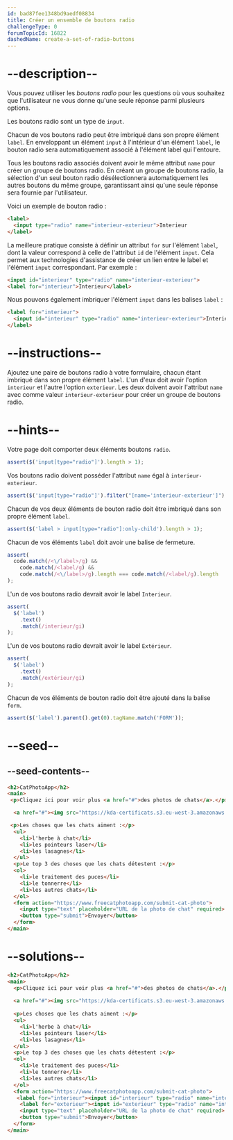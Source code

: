 ```yaml
---
id: bad87fee1348bd9aedf08834
title: Créer un ensemble de boutons radio
challengeType: 0
forumTopicId: 16822
dashedName: create-a-set-of-radio-buttons
---
```


# --description--

Vous pouvez utiliser les <dfn>boutons radio</dfn> pour les questions où vous souhaitez que l'utilisateur ne vous donne qu'une seule réponse parmi plusieurs options.

Les boutons radio sont un type de `input`.

Chacun de vos boutons radio peut être imbriqué dans son propre élément `label`. En enveloppant un élément `input` à l'intérieur d'un élément `label`, le bouton radio sera automatiquement associé à l'élément label qui l'entoure.

Tous les boutons radio associés doivent avoir le même attribut `name` pour créer un groupe de boutons radio. En créant un groupe de boutons radio, la sélection d'un seul bouton radio désélectionnera automatiquement les autres boutons du même groupe, garantissant ainsi qu'une seule réponse sera fournie par l'utilisateur.

Voici un exemple de bouton radio :

```html
<label> 
  <input type="radio" name="interieur-exterieur">Interieur 
</label>
```

La meilleure pratique consiste à définir un attribut `for` sur l'élément `label`, dont la valeur correspond à celle de l'attribut `id` de l'élément `input`. Cela permet aux technologies d'assistance de créer un lien entre le label et l'élément `input` correspondant. Par exemple :

```html
<input id="interieur" type="radio" name="interieur-exterieur">
<label for="interieur">Interieur</label>
```

Nous pouvons également imbriquer l'élément `input` dans les balises `label` :

```html
<label for="interieur"> 
  <input id="interieur" type="radio" name="interieur-exterieur">Interieur 
</label>
```

# --instructions--

Ajoutez une paire de boutons radio à votre formulaire, chacun étant imbriqué dans son propre élément `label`. L'un d'eux doit avoir l'option `interieur` et l'autre l'option `exterieur`. Les deux doivent avoir l'attribut `name` avec comme valeur `interieur-exterieur` pour créer un groupe de boutons radio.

# --hints--

Votre page doit comporter deux éléments boutons `radio`.

```js
assert($('input[type="radio"]').length > 1);
```

Vos boutons radio doivent posséder l'attribut `name` égal à `interieur-exterieur`.

```js
assert($('input[type="radio"]').filter("[name='interieur-exterieur']").length > 1);
```

Chacun de vos deux éléments de bouton radio doit être imbriqué dans son propre élément `label`.

```js
assert($('label > input[type="radio"]:only-child').length > 1);
```

Chacun de vos éléments `label` doit avoir une balise de fermeture.

```js
assert(
  code.match(/<\/label>/g) &&
    code.match(/<label/g) &&
    code.match(/<\/label>/g).length === code.match(/<label/g).length
);
```

L'un de vos boutons radio devrait avoir le label `Interieur`.

```js
assert(
  $('label')
    .text()
    .match(/interieur/gi)
);
```

L'un de vos boutons radio devrait avoir le label `Extérieur`.

```js
assert(
  $('label')
    .text()
    .match(/extérieur/gi)
);
```

Chacun de vos éléments de bouton radio doit être ajouté dans la balise `form`.

```js
assert($('label').parent().get(0).tagName.match('FORM'));
```

# --seed--

## --seed-contents--

```html
<h2>CatPhotoApp</h2>
<main>
 <p>Cliquez ici pour voir plus <a href="#">des photos de chats</a>.</p>

  <a href="#"><img src="https://kda-certificats.s3.eu-west-3.amazonaws.com/relaxing_cat_4b5892f189.jpg?7969519" alt="Un joli chat orange couché sur le dos."></a>

 <p>Les choses que les chats aiment :</p>
  <ul>
    <li>l'herbe à chat</li>
    <li>les pointeurs laser</li>
    <li>les lasagnes</li>
  </ul>
  <p>Le top 3 des choses que les chats détestent :</p>
  <ol>
    <li>le traitement des puces</li>
    <li>le tonnerre</li>
    <li>les autres chats</li>
  </ol>
  <form action="https://www.freecatphotoapp.com/submit-cat-photo">
    <input type="text" placeholder="URL de la photo de chat" required>
    <button type="submit">Envoyer</button>
  </form>
</main>
```

# --solutions--

```html
<h2>CatPhotoApp</h2>
<main>
  <p>Cliquez ici pour voir plus <a href="#">des photos de chats</a>.</p>
  
  <a href="#"><img src="https://kda-certificats.s3.eu-west-3.amazonaws.com/relaxing_cat_4b5892f189.jpg?7969519" alt="Un joli chat orange couché sur le dos."></a>
  
  <p>Les choses que les chats aiment :</p>
  <ul>
    <li>l'herbe à chat</li>
    <li>les pointeurs laser</li>
    <li>les lasagnes</li>
  </ul>
  <p>Le top 3 des choses que les chats détestent :</p>
  <ol>
    <li>le traitement des puces</li>
    <li>le tonnerre</li>
    <li>les autres chats</li>
  </ol>
  <form action="https://www.freecatphotoapp.com/submit-cat-photo">
   <label for="interieur"><input id="interieur" type="radio" name="interieur-exterieur"> Interieur</label>
    <label for="exterieur"><input id="exterieur" type="radio" name="interieur-exterieur"> Extérieur</label><br>
    <input type="text" placeholder="URL de la photo de chat" required>
    <button type="submit">Envoyer</button>
  </form>
</main>
```
